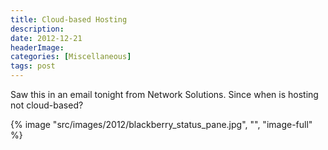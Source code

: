 ```yaml
---
title: Cloud-based Hosting
description: 
date: 2012-12-21
headerImage: 
categories: [Miscellaneous]
tags: post
---
```


Saw this in an email tonight from Network Solutions. Since when is hosting not cloud-based?

{% image "src/images/2012/blackberry_status_pane.jpg", "", "image-full" %}
